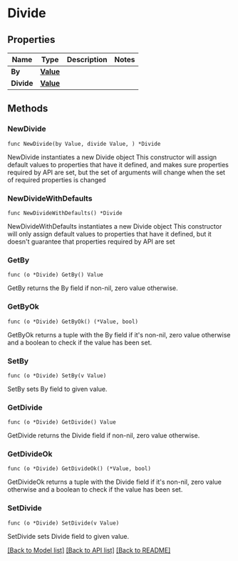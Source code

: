 # Divide

## Properties

Name | Type | Description | Notes
------------ | ------------- | ------------- | -------------
**By** | [**Value**](Value.md) |  | 
**Divide** | [**Value**](Value.md) |  | 

## Methods

### NewDivide

`func NewDivide(by Value, divide Value, ) *Divide`

NewDivide instantiates a new Divide object
This constructor will assign default values to properties that have it defined,
and makes sure properties required by API are set, but the set of arguments
will change when the set of required properties is changed

### NewDivideWithDefaults

`func NewDivideWithDefaults() *Divide`

NewDivideWithDefaults instantiates a new Divide object
This constructor will only assign default values to properties that have it defined,
but it doesn't guarantee that properties required by API are set

### GetBy

`func (o *Divide) GetBy() Value`

GetBy returns the By field if non-nil, zero value otherwise.

### GetByOk

`func (o *Divide) GetByOk() (*Value, bool)`

GetByOk returns a tuple with the By field if it's non-nil, zero value otherwise
and a boolean to check if the value has been set.

### SetBy

`func (o *Divide) SetBy(v Value)`

SetBy sets By field to given value.


### GetDivide

`func (o *Divide) GetDivide() Value`

GetDivide returns the Divide field if non-nil, zero value otherwise.

### GetDivideOk

`func (o *Divide) GetDivideOk() (*Value, bool)`

GetDivideOk returns a tuple with the Divide field if it's non-nil, zero value otherwise
and a boolean to check if the value has been set.

### SetDivide

`func (o *Divide) SetDivide(v Value)`

SetDivide sets Divide field to given value.



[[Back to Model list]](../README.md#documentation-for-models) [[Back to API list]](../README.md#documentation-for-api-endpoints) [[Back to README]](../README.md)


